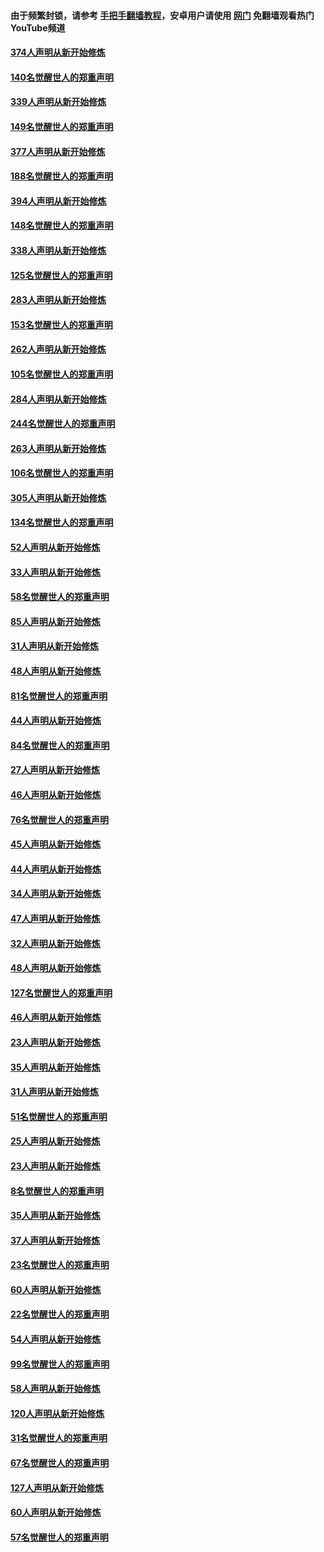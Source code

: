 #### 由于频繁封锁，请参考 [手把手翻墙教程](https://github.com/gfw-breaker/guides/wiki/)，安卓用户请使用 [网门](https://github.com/gfw-breaker/nogfw/blob/master/dl.md?t=05180501) 免翻墙观看热门YouTube频道 

#### [374人声明从新开始修炼](../pages/91/425811.md?t=05180501) 

#### [140名觉醒世人的郑重声明](../pages/91/425810.md?t=05180501) 

#### [339人声明从新开始修炼](../pages/91/425690.md?t=05180501) 

#### [149名觉醒世人的郑重声明](../pages/91/425689.md?t=05180501) 

#### [377人声明从新开始修炼](../pages/91/424867.md?t=05180501) 

#### [188名觉醒世人的郑重声明](../pages/91/424866.md?t=05180501) 

#### [394人声明从新开始修炼](../pages/91/423914.md?t=05180501) 

#### [148名觉醒世人的郑重声明](../pages/91/423913.md?t=05180501) 

#### [338人声明从新开始修炼](../pages/91/423540.md?t=05180501) 

#### [125名觉醒世人的郑重声明](../pages/91/423539.md?t=05180501) 

#### [283人声明从新开始修炼](../pages/91/423296.md?t=05180501) 

#### [153名觉醒世人的郑重声明](../pages/91/423295.md?t=05180501) 

#### [262人声明从新开始修炼](../pages/91/423004.md?t=05180501) 

#### [105名觉醒世人的郑重声明](../pages/91/423003.md?t=05180501) 

#### [284人声明从新开始修炼](../pages/91/422707.md?t=05180501) 

#### [244名觉醒世人的郑重声明](../pages/91/422706.md?t=05180501) 

#### [263人声明从新开始修炼](../pages/91/422553.md?t=05180501) 

#### [106名觉醒世人的郑重声明](../pages/91/422552.md?t=05180501) 

#### [305人声明从新开始修炼](../pages/91/422153.md?t=05180501) 

#### [134名觉醒世人的郑重声明](../pages/91/422152.md?t=05180501) 

#### [52人声明从新开始修炼](../pages/91/421846.md?t=05180501) 

#### [33人声明从新开始修炼](../pages/91/421804.md?t=05180501) 

#### [58名觉醒世人的郑重声明](../pages/91/421845.md?t=05180501) 

#### [85人声明从新开始修炼](../pages/91/421769.md?t=05180501) 

#### [31人声明从新开始修炼](../pages/91/421763.md?t=05180501) 

#### [48人声明从新开始修炼](../pages/91/421605.md?t=05180501) 

#### [81名觉醒世人的郑重声明](../pages/91/421656.md?t=05180501) 

#### [44人声明从新开始修炼](../pages/91/421544.md?t=05180501) 

#### [84名觉醒世人的郑重声明](../pages/91/421543.md?t=05180501) 

#### [27人声明从新开始修炼](../pages/91/421465.md?t=05180501) 

#### [46人声明从新开始修炼](../pages/91/421454.md?t=05180501) 

#### [76名觉醒世人的郑重声明](../pages/91/421453.md?t=05180501) 

#### [45人声明从新开始修炼](../pages/91/421452.md?t=05180501) 

#### [44人声明从新开始修炼](../pages/91/421422.md?t=05180501) 

#### [34人声明从新开始修炼](../pages/91/421322.md?t=05180501) 

#### [47人声明从新开始修炼](../pages/91/421264.md?t=05180501) 

#### [32人声明从新开始修炼](../pages/91/421225.md?t=05180501) 

#### [48人声明从新开始修炼](../pages/91/421202.md?t=05180501) 

#### [127名觉醒世人的郑重声明](../pages/91/421224.md?t=05180501) 

#### [46人声明从新开始修炼](../pages/91/421203.md?t=05180501) 

#### [23人声明从新开始修炼](../pages/91/421138.md?t=05180501) 

#### [35人声明从新开始修炼](../pages/91/421122.md?t=05180501) 

#### [31人声明从新开始修炼](../pages/91/421081.md?t=05180501) 

#### [51名觉醒世人的郑重声明](../pages/91/421080.md?t=05180501) 

#### [25人声明从新开始修炼](../pages/91/421020.md?t=05180501) 

#### [23人声明从新开始修炼](../pages/91/420884.md?t=05180501) 

#### [8名觉醒世人的郑重声明](../pages/91/420883.md?t=05180501) 

#### [35人声明从新开始修炼](../pages/91/420809.md?t=05180501) 

#### [37人声明从新开始修炼](../pages/91/420766.md?t=05180501) 

#### [23名觉醒世人的郑重声明](../pages/91/420765.md?t=05180501) 

#### [60人声明从新开始修炼](../pages/91/420727.md?t=05180501) 

#### [22名觉醒世人的郑重声明](../pages/91/420726.md?t=05180501) 

#### [54人声明从新开始修炼](../pages/91/420529.md?t=05180501) 

#### [99名觉醒世人的郑重声明](../pages/91/420528.md?t=05180501) 

#### [58人声明从新开始修炼](../pages/91/420198.md?t=05180501) 

#### [120人声明从新开始修炼](../pages/91/420141.md?t=05180501) 

#### [31名觉醒世人的郑重声明](../pages/91/420197.md?t=05180501) 

#### [67名觉醒世人的郑重声明](../pages/91/420140.md?t=05180501) 

#### [127人声明从新开始修炼](../pages/91/420082.md?t=05180501) 

#### [60人声明从新开始修炼](../pages/91/420081.md?t=05180501) 

#### [57名觉醒世人的郑重声明](../pages/91/420080.md?t=05180501) 

